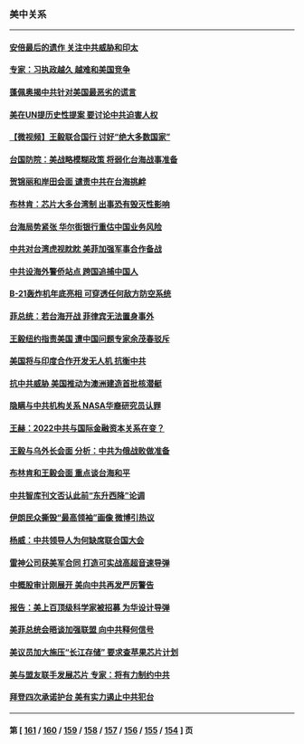 ### 美中关系
---
#### [安倍最后的遗作 关注中共威胁和印太](../../pages/nf1412576/n13833342.md) 
#### [专家：习执政越久 越难和美国竞争](../../pages/nf1412576/n13833282.md) 
#### [蓬佩奥揭中共针对美国最恶劣的谎言](../../pages/nf1412576/n13833370.md) 
#### [美在UN提历史性提案 要讨论中共迫害人权](../../pages/nf1412576/n13833221.md) 
#### [【微视频】王毅联合国行 讨好“绝大多数国家”](../../pages/nf1412576/n13833075.md) 
#### [台国防院：美战略模糊政策 将弱化台海战事准备](../../pages/nf1412576/n13833077.md) 
#### [贺锦丽和岸田会面 谴责中共在台海挑衅](../../pages/nf1412576/n13833009.md) 
#### [布林肯：芯片大多台湾制 出事恐有毁灭性影响](../../pages/nf1412576/n13832891.md) 
#### [台海局势紧张 华尔街银行重估中国业务风险](../../pages/nf1412576/n13832677.md) 
#### [中共对台湾虎视眈眈 美菲加强军事合作备战](../../pages/nf1412576/n13832254.md) 
#### [中共设海外警侨站点 跨国追捕中国人](../../pages/nf1412576/n13831540.md) 
#### [B-21轰炸机年底亮相 可穿透任何敌方防空系统](../../pages/nf1412576/n13830029.md) 
#### [菲总统：若台海开战 菲律宾无法置身事外](../../pages/nf1412576/n13832077.md) 
#### [王毅纽约指责美国 遭中国问题专家余茂春驳斥](../../pages/nf1412576/n13831846.md) 
#### [美国将与印度合作开发无人机 抗衡中共](../../pages/nf1412576/n13831718.md) 
#### [抗中共威胁 美国推动为澳洲建造首批核潜艇](../../pages/nf1412576/n13831658.md) 
#### [隐瞒与中共机构关系 NASA华裔研究员认罪](../../pages/nf1412576/n13831664.md) 
#### [王赫：2022中共与国际金融资本关系在变？](../../pages/nf1412576/n13831097.md) 
#### [王毅与乌外长会面 分析：中共为俄战败做准备](../../pages/nf1412576/n13831354.md) 
#### [布林肯和王毅会面 重点谈台海和平](../../pages/nf1412576/n13831438.md) 
#### [中共智库刊文否认此前“东升西降”论调](../../pages/nf1412576/n13831238.md) 
#### [伊朗民众撕毁“最高领袖”画像 微博引热议](../../pages/nf1412576/n13831443.md) 
#### [杨威：中共领导人为何缺席联合国大会](../../pages/nf1412576/n13830895.md) 
#### [雷神公司获美军合同 打造可实战高超音速导弹](../../pages/nf1412576/n13830998.md) 
#### [中概股审计刚展开 美向中共再发严厉警告](../../pages/nf1412576/n13830807.md) 
#### [报告：美上百顶级科学家被招募 为华设计导弹](../../pages/nf1412576/n13830728.md) 
#### [美菲总统会晤谈加强联盟 向中共释何信号](../../pages/nf1412576/n13830737.md) 
#### [美议员加大施压“长江存储” 要求查苹果芯片计划](../../pages/nf1412576/n13830569.md) 
#### [美与盟友联手发展芯片 专家：将有力制约中共](../../pages/nf1412576/n13830450.md) 
#### [拜登四次承诺护台 美有实力遏止中共犯台](../../pages/nf1412576/n13830332.md) 

---
#### 第 [ [161](./161.md) / [160](./160.md) / [159](./159.md) / [158](./158.md) / [157](./157.md) / [156](./156.md) / [155](./155.md) / [154](./154.md) ] 页
